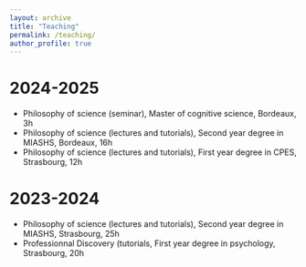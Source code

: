 ```yaml
---
layout: archive
title: "Teaching"
permalink: /teaching/
author_profile: true
---
```

2024-2025
=========
- Philosophy of science (seminar), Master of cognitive science, Bordeaux, 3h
- Philosophy of science (lectures and tutorials), Second year degree in MIASHS, Bordeaux, 16h
- Philosophy of science (lectures and tutorials), First year degree in CPES, Strasbourg, 12h

2023-2024
=========

- Philosophy of science (lectures and tutorials), Second year degree in MIASHS, Strasbourg, 25h
- Professionnal Discovery (tutorials, First year degree in psychology, Strasbourg, 20h

